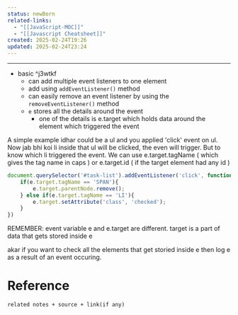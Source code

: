```yaml
---
status: newBorn
related-links:
  - "[[JavaScript-MOC]]"
  - "[[Javascript Cheatsheet]]"
created: 2025-02-24T19:26
updated: 2025-02-24T23:24
---
```

---

- basic ^j3wtkf
	- can add multiple event listeners to one element
	- add using `addEventListener()` method
	- can easily remove an event listener by using the `removeEventListener()` method
	- `e` stores all the details around the event
		- one of the details is e.target which holds data around the element which triggered the event

A simple example idhar could be a ul and you applied 'click' event on ul. Now jab bhi koi li inside that ul will be clicked, the even will trigger. But to know which li triggered the event. We can use e.target.tagName ( which gives the tag name in caps ) or e.target.id ( if the target element had any id )

```javascript
document.querySelector('#task-list').addEventListener('click', function(e){
    if(e.target.tagName == 'SPAN'){
        e.target.parentNode.remove();
    } else if(e.target.tagName == 'LI'){
        e.target.setAttribute('class', 'checked');
    }
})
```

REMEMBER: event variable e and e.target are different. target is a part of data that gets stored inside e

akar if you want to check all the elements that get storied inside e then log e as a result of an event occuring.







# Reference
`related notes + source + link(if any)`
 
